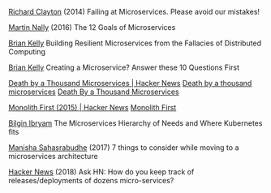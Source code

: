
[Richard Clayton](https://rclayton.silvrback.com/failing-at-microservices)
(2014) Failing at Microservices.
Please avoid our mistakes!

[Martin Nally](https://apigee.com/about/blog/developer/12-goals-microservices)
(2016) The 12 Goals of Microservices

[Brian Kelly](https://www.datawire.io/using-fallacies-of-distributed-computing-to-build-resilient-microservices/)
Building Resilient Microservices from the Fallacies of Distributed Computing

[Brian Kelly](https://www.datawire.io/creating-a-microservice-answer-these-10-questions-first/)
Creating a Microservice? Answer these 10 Questions First

[Death by a Thousand Microservices | Hacker News](https://news.ycombinator.com/item?id=37477095)
[Death by a thousand microservices](https://old.reddit.com/r/programming/comments/16g7f3y/death_by_a_thousand_microservices/)
[Death By a Thousand Microservices](https://renegadeotter.com/2023/09/10/death-by-a-thousand-microservices.html)

[Monolith First (2015) | Hacker News](https://news.ycombinator.com/item?id=26190584)
[Monolith First](https://martinfowler.com/bliki/MonolithFirst.html)

[Bilgin Ibryam](https://thenewstack.io/introducing-microservices-hierarchy-needs/)
The Microservices Hierarchy of Needs and Where Kubernetes fits

[Manisha Sahasrabudhe](http://blog.shippable.com/7-things-to-consider-while-moving-to-microservices)
(2017) 7 things to consider while moving to a microservices architecture

[Hacker News](https://news.ycombinator.com/item?id=16166645)
(2018) Ask HN: How do you keep track of releases/deployments of dozens micro-services?
